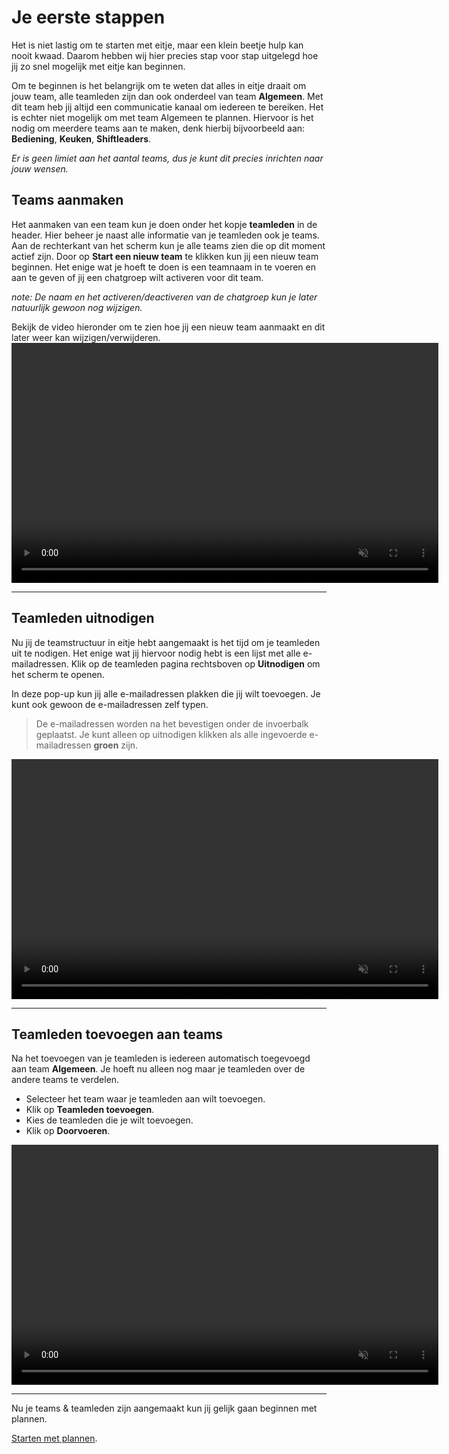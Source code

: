 # Je eerste stappen

Het is niet lastig om te starten met eitje, maar een klein beetje hulp kan nooit kwaad. Daarom hebben wij hier precies stap voor stap uitgelegd hoe jij zo snel mogelijk met eitje kan beginnen. 

Om te beginnen is het belangrijk om te weten dat alles in eitje draait om jouw team, alle teamleden zijn dan ook onderdeel van team **Algemeen**. Met dit team heb jij altijd een communicatie kanaal om iedereen te bereiken. Het is echter niet mogelijk om met team Algemeen te plannen. Hiervoor is het nodig om meerdere teams aan te maken, denk hierbij bijvoorbeeld aan: **Bediening**, **Keuken**, **Shiftleaders**. 

*Er is geen limiet aan het aantal teams, dus je kunt dit precies inrichten naar jouw wensen.*


## Teams aanmaken

Het aanmaken van een team kun je doen onder het kopje **teamleden** in de header. Hier beheer je naast alle informatie van je teamleden ook je teams. Aan de rechterkant van het scherm kun je alle teams zien die op dit moment actief zijn. Door op **Start een nieuw team** te klikken kun jij een nieuw team beginnen. Het enige wat je hoeft te doen is een teamnaam in te voeren en aan te geven of jij een chatgroep wilt activeren voor dit team. 

*note: De naam en het activeren/deactiveren van de chatgroep kun je later natuurlijk gewoon nog wijzigen.*

Bekijk de video hieronder om te zien hoe jij een nieuw team aanmaakt en dit later weer kan wijzigen/verwijderen.
<video controls
       muted 
       src="/assets/teamAanmaken.mov"
       width="683"
       height="384">
</video>


---


## Teamleden uitnodigen

Nu jij de teamstructuur in eitje hebt aangemaakt is het tijd om je teamleden uit te nodigen. Het enige wat jij hiervoor nodig hebt is een lijst met alle e-mailadressen. Klik op de teamleden pagina rechtsboven op **Uitnodigen** om het scherm te openen.

In deze pop-up kun jij alle e-mailadressen plakken die jij wilt toevoegen. Je kunt ook gewoon de e-mailadressen zelf typen. 

> De e-mailadressen worden na het bevestigen onder de invoerbalk geplaatst. Je kunt alleen op uitnodigen klikken als alle ingevoerde e-mailadressen **groen** zijn.

<video controls
       muted 
       src="/assets/teamledenToevoegen.mov"
       width="683"
       height="384">
</video>

---


## Teamleden toevoegen aan teams

Na het toevoegen van je teamleden is iedereen automatisch toegevoegd aan team **Algemeen**. Je hoeft nu alleen nog maar je teamleden over de andere teams te verdelen. 
* Selecteer het team waar je teamleden aan wilt toevoegen.
* Klik op **Teamleden toevoegen**. 
* Kies de teamleden die je wilt toevoegen.
* Klik op **Doorvoeren**.

<video controls
       muted 
       src="/assets/toevoegenTeams.mov"
       width="683"
       height="384">
</video>

---

Nu je teams & teamleden zijn aangemaakt kun jij gelijk gaan beginnen met plannen. 

[Starten met plannen](/starten-met-plannen).